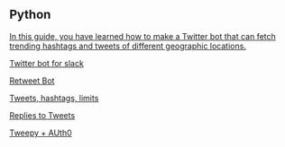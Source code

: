 ## Python
[In this guide, you have learned how to make a Twitter bot that can fetch trending hashtags and tweets of different geographic locations.](https://www.pluralsight.com/guides/building-a-twitter-bot-with-python
)

[Twitter bot for slack](https://www.activestate.com/blog/how-to-build-a-twitter-bot-for-slack-with-python/)

[Retweet Bot](https://www.geeksforgeeks.org/how-to-make-a-twitter-bot-in-python/)

[Tweets, hashtags, limits ](https://python.plainenglish.io/step-by-step-guide-to-python-twitter-bot-with-tweepy-in-15min-f3c8b50a5429)

[Replies to Tweets](https://python.plainenglish.io/i-made-a-twitter-bot-using-tweepy-ab62c7074402)

[Tweepy + AUth0](https://auth0.com/blog/how-to-make-a-twitter-bot-in-python-using-tweepy/)